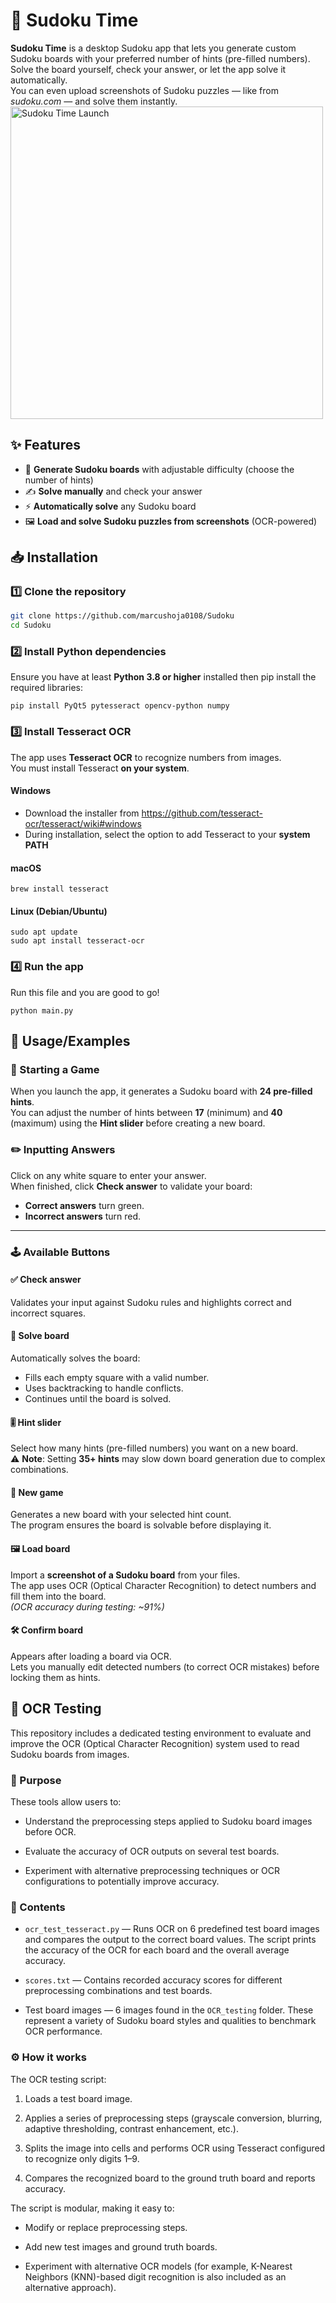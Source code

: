 
# 🧩 Sudoku Time

**Sudoku Time** is a desktop Sudoku app that lets you generate custom Sudoku boards with your preferred number of hints (pre-filled numbers).  
Solve the board yourself, check your answer, or let the app solve it automatically.  
You can even upload screenshots of Sudoku puzzles — like from *sudoku.com* — and solve them instantly.
<img src="App/assets/app_screenshot.PNG" alt="Sudoku Time Launch" width="500"/>

## ✨ Features

- 🎲 **Generate Sudoku boards** with adjustable difficulty (choose the number of hints)
- ✍️ **Solve manually** and check your answer
- ⚡ **Automatically solve** any Sudoku board
- 🖼️ **Load and solve Sudoku puzzles from screenshots** (OCR-powered)
## 📥 Installation 

### 1️⃣ Clone the repository
```bash
git clone https://github.com/marcushoja0108/Sudoku
cd Sudoku
```
    
### 2️⃣ Install Python dependencies
Ensure you have at least **Python 3.8 or higher** installed
then pip install the required libraries:
```
pip install PyQt5 pytesseract opencv-python numpy
```

### 3️⃣ Install Tesseract OCR

The app uses **Tesseract OCR** to recognize numbers from images.  
You must install Tesseract **on your system**.

#### Windows

- Download the installer from https://github.com/tesseract-ocr/tesseract/wiki#windows  
- During installation, select the option to add Tesseract to your **system PATH**

#### macOS

```
brew install tesseract
```

#### Linux (Debian/Ubuntu)
```
sudo apt update
sudo apt install tesseract-ocr
```

### 4️⃣ Run the app

Run this file and you are good to go!
```
python main.py
```


## 🚀 Usage/Examples
### 🧩 Starting a Game

When you launch the app, it generates a Sudoku board with **24 pre-filled hints**.  
You can adjust the number of hints between **17** (minimum) and **40** (maximum) using the **Hint slider** before creating a new board.

### ✏️ Inputting Answers

Click on any white square to enter your answer.  
When finished, click **Check answer** to validate your board:

- **Correct answers** turn green.
- **Incorrect answers** turn red.

---

### 🕹️ Available Buttons

#### ✅ Check answer  
Validates your input against Sudoku rules and highlights correct and incorrect squares.

#### 🧩 Solve board  
Automatically solves the board:

- Fills each empty square with a valid number.
- Uses backtracking to handle conflicts.
- Continues until the board is solved.

#### 🎚️ Hint slider  
Select how many hints (pre-filled numbers) you want on a new board.  
⚠️ **Note**: Setting **35+ hints** may slow down board generation due to complex combinations.

#### 🔄 New game  
Generates a new board with your selected hint count.  
The program ensures the board is solvable before displaying it.

#### 🖼️ Load board  
Import a **screenshot of a Sudoku board** from your files.  
The app uses OCR (Optical Character Recognition) to detect numbers and fill them into the board.  
*(OCR accuracy during testing: ~91%)*

#### 🛠️ Confirm board  
Appears after loading a board via OCR.  
Lets you manually edit detected numbers (to correct OCR mistakes) before locking them as hints.
## 🧐 OCR Testing

This repository includes a dedicated testing environment to evaluate and improve the OCR (Optical Character Recognition) system used to read Sudoku boards from images.

### 🎯 Purpose
These tools allow users to:

* Understand the preprocessing steps applied to Sudoku board images before OCR.

* Evaluate the accuracy of OCR outputs on several test boards.

* Experiment with alternative preprocessing techniques or OCR configurations to potentially improve accuracy.

### 📂 Contents
* `ocr_test_tesseract.py` — Runs OCR on 6 predefined test board images and compares the output to the correct board values. The script prints the accuracy of the OCR for each board and the overall average accuracy.

* `scores.txt` — Contains recorded accuracy scores for different preprocessing combinations and test boards.

* Test board images — 6 images found in the `OCR_testing` folder.  These represent a variety of Sudoku board styles and qualities to benchmark OCR performance.

### ⚙️ How it works
The OCR testing script:

1. Loads a test board image.

2. Applies a series of preprocessing steps (grayscale conversion, blurring, adaptive thresholding, contrast enhancement, etc.).

3. Splits the image into cells and performs OCR using Tesseract configured to recognize only digits 1–9.

4. Compares the recognized board to the ground truth board and reports accuracy.

The script is modular, making it easy to:

* Modify or replace preprocessing steps.

* Add new test images and ground truth boards.

* Experiment with alternative OCR models (for example, K-Nearest Neighbors (KNN)-based digit recognition is also included as an alternative approach).